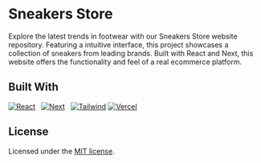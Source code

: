 <!-- ABOUT THE PROJECT -->
# Sneakers Store
Explore the latest trends in footwear with our Sneakers Store website repository. Featuring a intuitive interface, this project showcases a collection of sneakers from leading brands. Built with React and Next, this website offers the functionality and feel of a real ecommerce platform.

<!-- DEMO -->


<!-- ROADMAP -->


<!-- Built With -->
## Built With

[![React][React.js]][React-url] &nbsp; [![Next][Next.js]][Next-url] &nbsp; [![Tailwind][Tailwind]][Tailwind-url] [![Vercel][Vercel]][Vercel-url]

<!-- License -->
## License
Licensed under the [MIT license](https://github.com/paulofr17/task-manager/blob/master/LICENSE).

<!-- MARKDOWN LINKS & IMAGES -->
<!-- https://www.markdownguide.org/basic-syntax/#reference-style-links -->
[React.js]: https://img.shields.io/badge/React-20232A?style=for-the-badge&logo=react&logoColor=61DAFB
[React-url]: https://reactjs.org/
[Next.js]: https://img.shields.io/badge/Next-000000?style=for-the-badge&logo=nextdotjs&logoColor=white
[Next-url]: https://nextjs.org/
[Tailwind]: https://img.shields.io/badge/tailwind-%2338B2AC.svg?style=for-the-badge&logo=tailwind-css&logoColor=white
[Tailwind-url]: https://tailwindcss.com/
[Vercel]: https://img.shields.io/badge/vercel-%23000000.svg?style=for-the-badge&logo=vercel&logoColor=white
[Vercel-url]: https://vercel.com/
